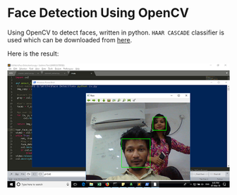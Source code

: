 # Face Detection Using OpenCV

Using OpenCV to detect faces, written in python. `HAAR CASCADE` classifier is used which can be downloaded from [here](https://github.com/opencv/opencv/blob/master/data/haarcascades/haarcascade_frontalface_alt.xml).

Here is the result:

![](/result.png)